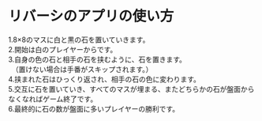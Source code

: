 # リバーシのアプリの使い方
1.8×8のマスに白と黒の石を置いていきます。  
2.開始は白のプレイヤーからです。  
3.自身の色の石と相手の石を挟むように、石を置きます。  
　（置けない場合は手番がスキップされます。）  
4.挟まれた石はひっくり返され、相手の石の色に変わります。  
5.交互に石を置いていき、すべてのマスが埋まる、またどちらかの石が盤面からなくなればゲーム終了です。  
6.最終的に石の数が盤面に多いプレイヤーの勝利です。  
